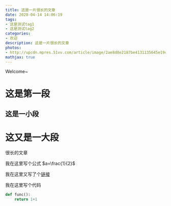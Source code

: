 ```yaml
---
title: 这是一片很长的文章
date: 2020-04-14 14:06:19
tags: 
- 这是测试tag1
- 这是测试tag2
categories:
- 欢迎
description: 这是一片很长的文章
photos:
- http://upcdn.mpres.51vv.com/article/image/2ae8d8e2187be4131135645e19cbc2c9.jpg
mathjax: true
---
```

Welcome~

# 这是第一段
## 这是一小段

# 这又是一大段
很长的文章

我在这里写个公式 $a=\frac{1}{2}$


我在这里又写了个[链接](http://www.baidu.com)

我在这里写个代码
```python
def func():
    return 1+1

```
